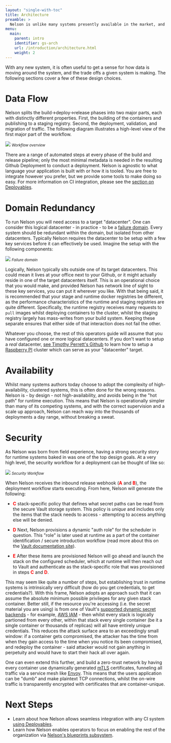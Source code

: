 ```yaml
---
layout: "single-with-toc"
title: Architecture
preamble: >
  Nelson is unlike many systems presently available in the market, and its architecture is discretely composable, and indeed, composability is an explicit design goal of the Nelson team. In practice this means that - unlikle other monolithic systems - Nelson lets you bring your own CI, bring your own scheduler, bring your own credential management and so on.
menu:
  main:
    parent: intro
    identifier: gs-arch
    url: /introduction/architecture.html
    weight: 2
---
```


With any new system, it is often useful to get a sense for how data is moving around the system, and the trade offs a given system is making. The following sections cover a few of these design choices.

# Data Flow

Nelson splits the build->deploy->release phases into two major parts, each with distinctly different properties. First, the building of the containers and publishing to a staging registry. Second, the deployment, validation, and migration of traffic. The following diagram illustrates a high-level view of the first major part of the workflow.

<div class="clearing">
  <img src="/img/high-level-workflow.png" />
  <small><em>Workflow overview</em></small>
</div>

There are a range of automated steps at every phase of the build and release pipeline; only the most minimal metadata is needed in the resulting Github Deployment to conduct a deployment. Nelson is agnostic to what language your application is built with or how it is tooled. You are free to integrate however you prefer, but we provide some tools to make doing so easy. For more information on CI integration, please see the [section on Deployables](/getting-started/deployables.html).

# Domain Redundancy

To run Nelson you will need access to a target "datacenter". One can consider this logical datacenter - in practice - to be a [failure domain](https://en.wikipedia.org/wiki/Failure_domain). Every system should be redundant within the domain, but isolated from other datacenters. Typically Nelson requires the datacenter to be setup with a few key services before it can effectively be used. Imagine the setup with the following components:

<div class="clearing">
  <img src="/img/atomic-datacenter.png" />
  <small><em>Failure domain</em></small>
</div>

Logically, Nelson typically sits outside one of its target datacenters. This could mean it lives at your office next to your Github, or it might actually reside in one of the target datacenters itself. This is an operational choice that you would make, and provided Nelson has network line of sight to these key services, you can put it wherever you like. With that being said, it is recommended that your stage and runtime docker registries be different, as the performance characteristics of the runtime and staging registries are quite different. Specifically, the runtime registry receives many requests to `pull` images whilst deploying containers to the cluster, whilst the staging registry largely has mass-writes from your build system. Keeping these separate ensures that either side of that interaction does not fail the other.

Whatever you choose, the rest of this operators guide will assume that you have configured one or more logical datacenters. If you don't want to setup a *real* datacenter, [see Timothy Perrett's Github](https://github.com/timperrett/hashpi) to learn how to setup a [Raspberry PI](https://www.raspberrypi.org/) cluster which can serve as your "datacenter" target.

# Availability

Whilst many systems authors today choose to adopt the complexity of high-availability, clustered systems, this is often done for the wrong reasons. Nelson is - by design - not high-availability, and avoids being in the "hot path" for runtime execution. This means that Nelson is operationally simpler than many of its competing systems, and with the correct supervision and a scale up approach, Nelson can reach way into the thousands of deployments a day range, without breaking a sweat.

# Security

As Nelson was born from field experience, having a strong security story for runtime systems baked in was one of the top design goals. At a very high level, the security workflow for a deployment can be thought of like so:

<div class="clearing">
  <img src="/img/security-workflow.png" />
  <small><em>Security Workflow</em></small>
</div>

When Nelson receives the inbound release webhook (<span style="color:red; font-weight: bold">A</span> and <span style="color:red; font-weight: bold">B</span>), the deployment workflow starts executing. From here, Nelson will generate the following:

* <span style="color:red; font-weight: bold">C</span> stack-specific policy that defines what secret paths can be read from the secure Vault storage system. This policy is *unique* and includes only the items that the stack needs to access - attempting to access anything else will be denied.

* <span style="color:red; font-weight: bold">D</span> Next, Nelson provisions a dynamic "auth role" for the scheduler in question. This "role" is later used at runtime as a part of the container identification / secure introduction workflow (read more about this on the [Vault documentation site](https://www.vaultproject.io/docs/concepts/auth.html)).

* <span style="color:red; font-weight: bold">E</span> After these items are provisioned Nelson will go ahead and launch the stack on the configured scheduler, which at runtime will then reach out to Vault and authenticate as the stack-specific role that was provisioned in steps <span style="color:red; font-weight: bold">C</span> and <span style="color:red; font-weight: bold">D</span>.

This may seem like quite a number of steps, but establishing trust in runtime systems is intrinsically very difficult (how do you get credentials, to get credentials?). With this frame, Nelson adopts an approach such that it can assume the absolute minimum possible privileges for any given stack container. Better still, if the resource you're accessing (i.e. the secret material you are using) is from one of Vault's [supported dynamic secret backends](https://www.vaultproject.io/intro/getting-started/dynamic-secrets.html) - for example, [AWS IAM](https://aws.amazon.com/iam/) - then whilst every stack is logically partioned from every other, within that stack every single container (be it a single container or thousands of replicas) will all have entirely unique credentials. This reduces the attack surface area to an exceedingly small window: if a container gets compromised, the attacker has the time from when they gain access to the time when you notice its been compromised, and redeploy the container - said attacker would not gain anything in perpetuity and would have to start their hack all over again.

One can even extend this further, and build a zero-trust network by having every container use dynamically generated [mTLS](https://en.wikipedia.org/wiki/Mutual_authentication) certificates, funneling all traffic via a service mesh like [Envoy](https://www.envoyproxy.io/). This means that the users application can be "dumb" and make plaintext TCP connections, whilst the on-wire traffic is transparently encrypted with certificates that are container-unique.

# Next Steps

* Learn about how Nelson allows seamless integration with any CI system [using Deployables](/getting-started/deployables.html).
* Learn how Nelson enables operators to focus on enabling the rest of the organization via [Nelson's blueprints subsystem](/getting-started/blueprints.html).